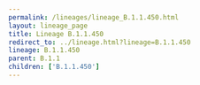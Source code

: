 ```yaml
---
permalink: /lineages/lineage_B.1.1.450.html
layout: lineage_page
title: Lineage B.1.1.450
redirect_to: ../lineage.html?lineage=B.1.1.450
lineage: B.1.1.450
parent: B.1.1
children: ['B.1.1.450']
---
```

